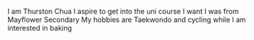  I am Thurston Chua
 I aspire to get into the uni course I want
 I was from Mayflower Secondary
 My hobbies are Taekwondo and cycling while I am interested in baking
